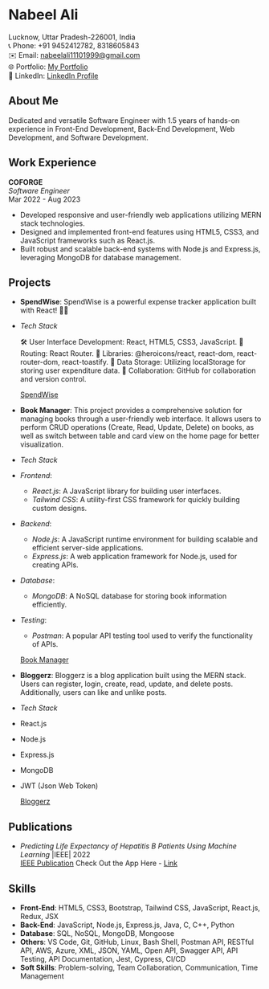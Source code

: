 # Nabeel Ali

Lucknow, Uttar Pradesh-226001, India  
📞 Phone: +91 9452412782, 8318605843  
✉️ Email: nabeelali11101999@gmail.com  
🌐 Portfolio: [My Portfolio](https://my-portfolio-x5ox.onrender.com/)  
💼 LinkedIn: [LinkedIn Profile](https://www.linkedin.com/in/nabeel-ali-66a771215/)  

## About Me
Dedicated and versatile Software Engineer with 1.5 years of hands-on experience in Front-End Development, Back-End Development, Web Development, and Software Development.

## Work Experience
**COFORGE**  
*Software Engineer*  
Mar 2022 - Aug 2023  
- Developed responsive and user-friendly web applications utilizing MERN stack technologies.
- Designed and implemented front-end features using HTML5, CSS3, and JavaScript frameworks such as React.js.
- Built robust and scalable back-end systems with Node.js and Express.js, leveraging MongoDB for database management.

## Projects

- **SpendWise**: SpendWise is a powerful expense tracker application built with React! 💼💸
  
- *Tech Stack*
  
  🛠️ User Interface Development: React, HTML5, CSS3, JavaScript.
  🔗 Routing: React Router.
  🎉 Libraries: @heroicons/react, react-dom, react-router-dom, react-toastify.
  💾 Data Storage: Utilizing localStorage for storing user expenditure data.
  🤝 Collaboration: GitHub for collaboration and version control.

  [SpendWise](https://spendwise-u0ro.onrender.com/)

- **Book Manager**: This project provides a comprehensive solution for managing books through a user-friendly web interface. It allows users to perform CRUD operations (Create, Read, Update, Delete) on books, as well as switch between table and card view on the home page for better visualization.
  
- *Tech Stack*

- *Frontend*:
  - *React.js*: A JavaScript library for building user interfaces.
  - *Tailwind CSS*: A utility-first CSS framework for quickly building custom designs.

- *Backend*:
  - *Node.js*: A JavaScript runtime environment for building scalable and efficient server-side applications.
  - *Express.js*: A web application framework for Node.js, used for creating APIs.

- *Database*:
  - *MongoDB*: A NoSQL database for storing book information efficiently.

- *Testing*:
  - *Postman*: A popular API testing tool used to verify the functionality of APIs.

  [Book Manager](https://book-manager-im56.onrender.com)
  
- **Bloggerz**: Bloggerz is a blog application built using the MERN stack. Users can register, login, create, read, update, and delete posts. Additionally, users can like and unlike posts.
- *Tech Stack*
- React.js
- Node.js
- Express.js
- MongoDB
- JWT (Json Web Token)
  
  [Bloggerz](https://bloggerz-blogapp-frontend.onrender.com)
  
## Publications
- *Predicting Life Expectancy of Hepatitis B Patients Using Machine Learning* |IEEE| 2022  
  [IEEE Publication](https://ieeexplore.ieee.org/document/9793025)
  Check Out the App Here - [Link](https://hep-app-cgrepsb3gakjgj9n9ujtmr.streamlit.app/)

## Skills
- **Front-End**: HTML5, CSS3, Bootstrap, Tailwind CSS, JavaScript, React.js, Redux, JSX  
- **Back-End**: JavaScript, Node.js, Express.js, Java, C, C++, Python  
- **Database**: SQL, NoSQL, MongoDB, Mongoose  
- **Others**: VS Code, Git, GitHub, Linux, Bash Shell, Postman API, RESTful API, AWS, Azure, XML, JSON, YAML, Open API, Swagger API, API Testing, API Documentation, Jest, Cypress, CI/CD   
- **Soft Skills**: Problem-solving, Team Collaboration, Communication, Time Management  

